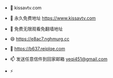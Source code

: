 - 👋 kissavtv.com
- 👀 永久免费地址 https://www.kissavtv.com
- 🌱 免费无限观看免翻墙地址  
- 😄 https://e8ac7.nghmurg.cc
- 💞️ https://b637.reiplqe.com
- 📫 发送任意信件到回家邮箱 yeqi451@gmail.com
 
- ⚡ 

<!---
kissav68/kissav68 is a ✨ special ✨ repository because its `README.md` (this file) appears on your GitHub profile.
You can click the Preview link to take a look at your changes.
--->
